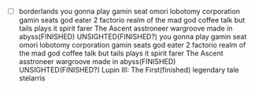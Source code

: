 - [ ] borderlands
you gonna play gamin seat omori
lobotomy corporation gamin seats
god eater 2
factorio
realm of the mad god
coffee talk but tails plays it
spirit farer
The Ascent
asstroneer
wargroove
made in abyss(FINISHED)
UNSIGHTED(FINISHED?)
you gonna play gamin seat omori
lobotomy corporation gamin seats
god eater 2
factorio
realm of the mad god
coffee talk but tails plays it
spirit farer
The Ascent
asstroneer
wargroove
made in abyss(FINISHED)
UNSIGHTED(FINISHED?)
Lupin III: The First(finished)
legendary tale
stelarris
